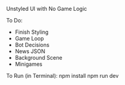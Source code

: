 Unstyled UI with No Game Logic

To Do:
- Finish Styling
- Game Loop
- Bot Decisions
- News JSON
- Background Scene
- Minigames

To Run (in Terminal):
npm install
npm run dev